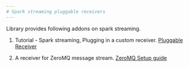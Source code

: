 ```yaml
---
# Spark streaming pluggable receivers
---
```


Library provides following addons on spark streaming.

1. Tutorial - Spark streaming, Plugging in a custom receiver. [Pluggable Receiver](spark-pluggable-stream/blob/master/docs/plugin-custom-receiver.md)

2. A receiver for ZeroMQ message stream. [ZeroMQ Setup guide](spark-pluggable-stream/blob/master/docs/zeromq-setup-guide.md)
